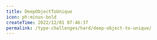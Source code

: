 ```yaml
---
title: DeepObjectToUnique
icon: ph:minus-bold
createTime: 2022/12/01 07:46:37
permalink: /type-challenges/hard/deep-object-to-unique/
---
```


